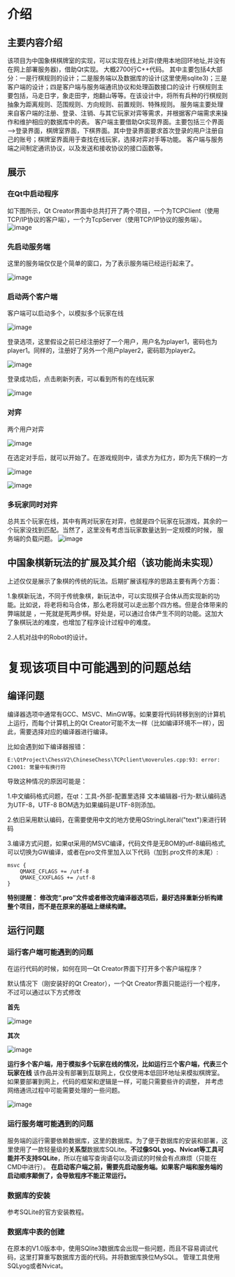 # 介绍
## 主要内容介绍
该项目为中国象棋棋牌室的实现，可以实现在线上对弈(使用本地回环地址,并没有在网上部署服务器)，借助Qt实现。
大概2700行C++代码。
其中主要包括4大部分：一是行棋规则的设计；二是服务端以及数据库的设计(这里使用sqlite3)；三是客户端的设计；四是客户端与服务端通讯协议和处理函数接口的设计
行棋规则主要包括，马走日字，象走田字，炮翻山等等。在该设计中，将所有兵种的行棋规则抽象为距离规则、范围规则、方向规则、前置规则、特殊规则。
服务端主要处理来自客户端的注册、登录、注销、与其它玩家对弈等需求，并根据客户端需求来操作和维护相应的数据库中的表。
客户端主要借助Qt实现界面。主要包括三个界面——>登录界面，棋牌室界面，下棋界面。其中登录界面要求首次登录的用户注册自己的账号；棋牌室界面用于查找在线玩家，选择对弈对手等功能。
客户端与服务端之间制定通讯协议，以及发送和接收协议的接口函数等。

## 展示
### 在Qt中启动程序

如下图所示，Qt Creator界面中总共打开了两个项目，一个为TCPClient（使用TCP/IP协议的客户端），一个为TcpServer（使用TCP/IP协议的服务端）。
![image](https://github.com/helloautomatic/personal-works/assets/88640443/5643ef00-31ce-4a29-b374-e912255e8fca)

### 先启动服务端
这里的服务端仅仅是个简单的窗口，为了表示服务端已经运行起来了。

![image](https://github.com/helloautomatic/personal-works/assets/88640443/c414a3c9-d8a4-4d5d-ae31-be0fff3d275d)

### 启动两个客户端

客户端可以启动多个，以模拟多个玩家在线

![image](https://github.com/helloautomatic/personal-works/assets/88640443/937f6296-5bc6-40f3-802c-dd2a3ba315d9)

登录选项，这里假设之前已经注册好了一个用户，用户名为player1，密码也为player1。同样的，注册好了另外一个用户player2，密码耶为player2。

![image](https://github.com/helloautomatic/personal-works/assets/88640443/78501f41-51f0-4422-b9d6-27fe1d74a893)

登录成功后，点击刷新列表，可以看到所有的在线玩家

![image](https://github.com/helloautomatic/personal-works/assets/88640443/5ba463cf-7ed2-4b5e-bf88-935e2e1b8bec)

### 对弈

两个用户对弈

![image](https://github.com/helloautomatic/personal-works/assets/88640443/30f65210-a6dd-42c0-9a03-f6c11b38f35d)

在选定对手后，就可以开始了。在游戏规则中，请求方为红方，即为先下棋的一方

![image](https://github.com/helloautomatic/personal-works/assets/88640443/e5dcb036-c544-4a2e-8d66-a9a912562401)

![image](https://github.com/helloautomatic/personal-works/assets/88640443/d438fb87-30bd-433f-8340-f3b84e76f327)

### 多玩家同时对弈

总共五个玩家在线，其中有两对玩家在对弈，也就是四个玩家在玩游戏，其余的一个玩家没找到匹配。当然了，这里没有考虑当玩家数量达到一定规模的时候，
服务端的负载问题。
![image](https://github.com/helloautomatic/personal-works/assets/88640443/e788969f-07d0-482b-a64f-e204824b99b4)



## 中国象棋新玩法的扩展及其介绍（该功能尚未实现）

上述仅仅是展示了象棋的传统的玩法。后期扩展该程序的思路主要有两个方面：

1.象棋新玩法，不同于传统象棋，新玩法中，可以实现棋子合体从而实现新的功能。比如说，将老将和马合体，那么老将就可以走出那个四方格。但是合体带来的弊端就是
，一死就是死两步棋。好处是，可以通过合体产生不同的功能。这加大了象棋玩法的难度，也增加了程序设计过程中的难度。

2.人机对战中的Robot的设计。

# 复现该项目中可能遇到的问题总结
## 编译问题

编译器选项中通常有GCC、MSVC、MinGW等。如果要将代码转移到别的计算机上运行，而每个计算机上的Qt Creator可能不太一样（比如编译环境不一样），因此，需要选择对应的编译器进行编译。

比如会遇到如下编译器报错：
```
E:\QtProject\ChessV2\ChineseChess\TCPclient\moverules.cpp:93: error: C2001: 常量中有换行符
```

导致这种情况的原因可能是：

1.中文编码格式问题，在qt：工具-外部-配置里选择 文本编辑器-行为-默认编码选为UTF-8，UTF-8 BOM选为如果编码是UTF-8则添加。

2.依旧采用默认编码，在需要使用中文的地方使用QStringLiteral("text")来进行转码

3.编译方式问题，如果qt采用的MSVC编译，代码文件是无BOM的utf-8编码格式,可以切换为GW编译，或者在pro文件里加入以下代码（加到.pro文件的末尾）:

```
msvc {
    QMAKE_CFLAGS += /utf-8
    QMAKE_CXXFLAGS += /utf-8
}
```

**特别提醒：**
**修改完“.pro”文件或者修改完编译器选项后，最好选择重新分析构建整个项目，而不是在原来的基础上继续构建。**

## 运行问题

### 运行客户端可能遇到的问题
在运行代码的时候，如何在同一Qt Creator界面下打开多个客户端程序？

默认情况下（刚安装好的Qt Creator），一个Qt Creator界面只能运行一个程序，不过可以通过以下方式修改

**首先**

![image](https://github.com/helloautomatic/personal-works/assets/88640443/497fd688-47cb-4d64-8631-44fa88c85227)

**其次**

![image](https://github.com/helloautomatic/personal-works/assets/88640443/e61e9d0a-2e46-40a7-b2ae-da38f93c5f1e)

**运行多个客户端，用于模拟多个玩家在线的情况，比如运行三个客户端，代表三个玩家在线**
该作品并没有部署到互联网上，仅仅使用本低回环地址来模拟棋牌室。如果要部署到网上，代码的框架和逻辑是一样，可能只需要些许的调整，
并考虑网络通讯过程中可能需要处理的一些问题。

![image](https://github.com/helloautomatic/personal-works/assets/88640443/ee9f4d53-2795-4422-8fbf-86f108abbb30)

### 运行服务端可能遇到的问题
服务端的运行需要依赖数据库，这里的数据库。为了便于数据库的安装和部署，这里使用了一款轻量级的**关系型**数据库SQLite。**不过像SQL yog、Nvicat等工具可能并不支持SQLite**，所以在编写查询语句以及调试的时候会有点麻烦（只能在CMD中进行）。
**在启动客户端之前，需要先启动服务端。如果客户端和服务端的启动顺序颠倒了，会导致程序不能正常运行。**

### 数据库的安装
参考SQLite的官方安装教程。

### 数据库中表的创建
在原本的V1.0版本中，使用SQlite3数据库会出现一些问题，而且不容易调试代码，这里打算重写数据库方面的代码。并将数据库换位MySQL。
管理工具使用SQLyog或者Nvicat。








